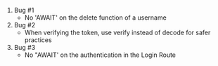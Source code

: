 1. Bug #1
   - No 'AWAIT' on the delete function of a username
2. Bug #2
   - When verifying the token, use verify instead of decode for safer practices
3. Bug #3
   - No "AWAIT' on the authentication in the Login Route
